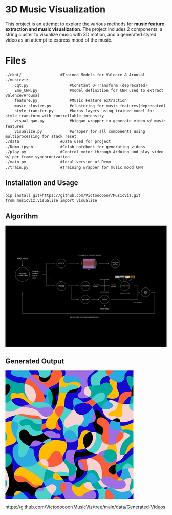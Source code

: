 # 3D Music Visualization

This project is an attempt to explore the various methods for **music feature extraction and music visualization**. The project includes 2 components, a string cluster to visualize music with 3D motion, and a generated styled video as an attempt to express mood of the music.

 



# Files

	./ckpt/					#Trained Models for Valence & Arousal
	./musicviz
		Cqt.py					#Constant Q-Transform (deprecated)
		Emo_CNN.py				#model definition for CNN used to extract Valence/Arousal
		feature.py				#Music Feature extraction
		music_cluster.py		#clustering for music features(deprecated)
		style_transfer.py		#keras layers using trained model for style transform with controllable intensity
		visual_gan.py			#biggan wrapper to generate video w/ music features
		visualize.py			#wrapper for all components using multiprocessing for stack reset
	./data 					#Data used for project
	./Demo.ipynb			#Colab notebook for generating videos
	./play.py				#Control motor through Arduino and play video w/ per frame synchronization
	./main.py				#local version of Demo
	./train.py				#training wrapper for music mood CNN

## Installation and Usage

	pip install git+https://github.com/Victoooooor/MusicViz.git
	from musicviz.visualize import visualize

## Algorithm

![Algorithm](https://github.com/Victoooooor/MusicViz/blob/main/data/image/diagram.png?raw=true)

## Generated Output


[![Youtube Vid](https://github.com/Victoooooor/MusicViz/blob/main/data/image/c3.jpg?raw=true)](https://youtu.be/C5sjTF1ENas)

https://github.com/Victoooooor/MusicViz/tree/main/data/Generated-Videos

